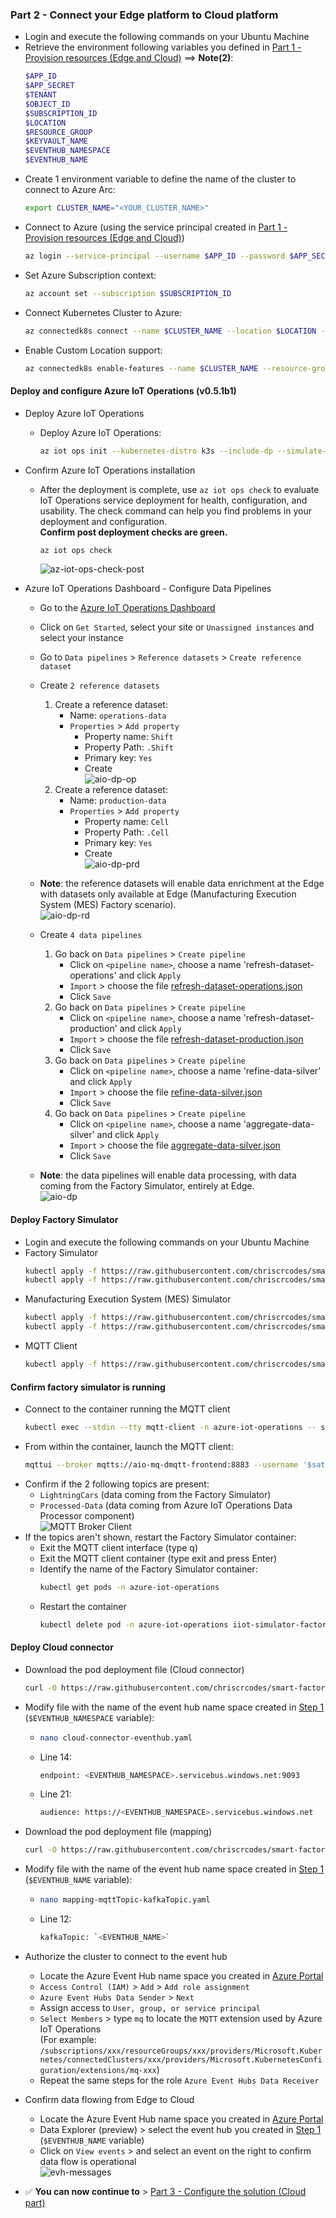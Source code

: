 ### Part 2 - Connect your Edge platform to Cloud platform
   - Login and execute the following commands on your Ubuntu Machine
   - Retrieve the environment following variables you defined in [Part 1 - Provision resources (Edge and Cloud)](./INSTALL-1.md) ==> **Note(2)**:
     ```bash
     $APP_ID
     $APP_SECRET
     $TENANT
     $OBJECT_ID
     $SUBSCRIPTION_ID
     $LOCATION
     $RESOURCE_GROUP
     $KEYVAULT_NAME
     $EVENTHUB_NAMESPACE
     $EVENTHUB_NAME
     ```
   - Create 1 environment variable to define the name of the cluster to connect to Azure Arc:
     ```bash
     export CLUSTER_NAME="<YOUR_CLUSTER_NAME>"
     ```
   - Connect to Azure (using the service principal created in [Part 1 - Provision resources (Edge and Cloud)](./INSTALL-1.md))
     ```bash
     az login --service-principal --username $APP_ID --password $APP_SECRET --tenant $TENANT
     ```
   - Set Azure Subscription context:
     ```bash
     az account set --subscription $SUBSCRIPTION_ID
     ```
   - Connect Kubernetes Cluster to Azure:
     ```bash
     az connectedk8s connect --name $CLUSTER_NAME --location $LOCATION --resource-group $RESOURCE_GROUP --subscription $SUBSCRIPTION_ID
     ```
   - Enable Custom Location support:
     ```bash
     az connectedk8s enable-features --name $CLUSTER_NAME --resource-group $RESOURCE_GROUP --custom-locations-oid $OBJECT_ID --features cluster-connect custom-locations
     ```

#### Deploy and configure Azure IoT Operations (v0.5.1b1)

- Deploy Azure IoT Operations
   - Deploy Azure IoT Operations:
     ```bash
     az iot ops init --kubernetes-distro k3s --include-dp --simulate-plc --cluster $CLUSTER_NAME --resource-group $RESOURCE_GROUP --kv-id /subscriptions/$SUBSCRIPTION_ID/resourceGroups/$RESOURCE_GROUP/providers/Microsoft.KeyVault/vaults/$KEYVAULT_NAME
     ```

- Confirm Azure IoT Operations installation  
    - After the deployment is complete, use `az iot ops check` to evaluate IoT Operations service deployment for health, configuration, and usability. The check command can help you find problems in your deployment and configuration.  
    **Confirm post deployment checks are green.**
      ```bash
      az iot ops check
      ```

      ![az-iot-ops-check-post](./artifacts/media/az-iot-ops-check-post.png "az-iot-ops-check-post")

- Azure IoT Operations Dashboard - Configure Data Pipelines
    - Go to the [Azure IoT Operations Dashboard](https://iotoperations.azure.com/)
    - Click on `Get Started`, select your site or `Unassigned instances` and select your instance
    - Go to `Data pipelines` > `Reference datasets` > `Create reference dataset`
    - Create `2 reference datasets`
      1. Create a reference dataset:
          - Name: `operations-data`
          - `Properties` > `Add property`
            - Property name: `Shift`
            - Property Path: `.Shift`
            - Primary key: `Yes`
            - Create  
          ![aio-dp-op](./artifacts/media/dp-rd-operations.png "aio-dp-op")
      2. Create a reference dataset:
          - Name: `production-data`
          - `Properties` > `Add property`
            - Property name: `Cell`
            - Property Path: `.Cell`
            - Primary key: `Yes`
            - Create  
            ![aio-dp-prd](./artifacts/media/dp-rd-production.png "aio-dp-prd")
    - **Note**: the reference datasets will enable data enrichment at the Edge with datasets only available at Edge (Manufacturing Execution System (MES) Factory scenario).  
    ![aio-dp-rd](./artifacts/media/dp-rd.png "aio-dp-rd")

    - Create `4 data pipelines`      
      1. Go back on `Data pipelines` > `Create pipeline`
          - Click on `<pipeline name>`, choose a name 'refresh-dataset-operations' and click `Apply`
          - `Import` > choose the file [refresh-dataset-operations.json](./artifacts/templates/azure-iot-operations/data-processor/pipelines/refresh-dataset-operations.json)
          - Click `Save`
      2. Go back on `Data pipelines` > `Create pipeline`
          - Click on `<pipeline name>`, choose a name 'refresh-dataset-production' and click `Apply`
          - `Import` > choose the file [refresh-dataset-production.json](./artifacts/templates/azure-iot-operations/data-processor/pipelines/refresh-dataset-production.json)
          - Click `Save`
      3. Go back on `Data pipelines` > `Create pipeline`
          - Click on `<pipeline name>`, choose a name 'refine-data-silver' and click `Apply`
          - `Import` > choose the file [refine-data-silver.json](./artifacts/templates/azure-iot-operations/data-processor/pipelines/refine-data-silver.json)
          - Click `Save`
      4. Go back on `Data pipelines` > `Create pipeline`
          - Click on `<pipeline name>`, choose a name 'aggregate-data-silver' and click `Apply`
          - `Import` > choose the file [aggregate-data-silver.json](./artifacts/templates/azure-iot-operations/data-processor/pipelines/aggregate-data-silver.json)
          - Click `Save`
    - **Note**: the data pipelines will enable data processing, with data coming from the Factory Simulator, entirely at Edge.  
    ![aio-dp](./artifacts/media/dp-pipelines.png "aio-dp")

#### Deploy Factory Simulator

- Login and execute the following commands on your Ubuntu Machine
- Factory Simulator
  ```bash
  kubectl apply -f https://raw.githubusercontent.com/chriscrcodes/smart-factory/main/artifacts/templates/k3s/pods/simulator/factory/configuration.yaml
  kubectl apply -f https://raw.githubusercontent.com/chriscrcodes/smart-factory/main/artifacts/templates/k3s/pods/simulator/factory/deployment.yaml
  ```
- Manufacturing Execution System (MES) Simulator
  ```bash
  kubectl apply -f https://raw.githubusercontent.com/chriscrcodes/smart-factory/main/artifacts/templates/k3s/pods/simulator/mes/configuration.yaml
  kubectl apply -f https://raw.githubusercontent.com/chriscrcodes/smart-factory/main/artifacts/templates/k3s/pods/simulator/mes/deployment.yaml
  ```
- MQTT Client
  ```bash
  kubectl apply -f https://raw.githubusercontent.com/chriscrcodes/smart-factory/main/artifacts/templates/k3s/pods/mqtt/client.yaml
  ```

#### Confirm factory simulator is running

  - Connect to the container running the MQTT client
    ```bash
    kubectl exec --stdin --tty mqtt-client -n azure-iot-operations -- sh
    ```
  - From within the container, launch the MQTT client:
    ```bash
    mqttui --broker mqtts://aio-mq-dmqtt-frontend:8883 --username '$sat' --password $(cat /var/run/secrets/tokens/mq-sat) --insecure
    ```
  - Confirm if the 2 following topics are present:
    - `LightningCars` (data coming from the Factory Simulator)
    - `Processed-Data` (data coming from Azure IoT Operations Data Processor component)  
    ![MQTT Broker Client](./artifacts/media/mqttui.png "MQTT Broker Client")
  - If the topics aren't shown, restart the Factory Simulator container:
    - Exit the MQTT client interface (type q)
    - Exit the MQTT client container (type exit and press Enter)
    - Identify the name of the Factory Simulator container:
      ```bash
      kubectl get pods -n azure-iot-operations
      ```
    - Restart the container
      ```bash
      kubectl delete pod -n azure-iot-operations iiot-simulator-factory-<suffix>
      ```

#### Deploy Cloud connector

  - Download the pod deployment file (Cloud connector)
    ```bash
    curl -O https://raw.githubusercontent.com/chriscrcodes/smart-factory/main/artifacts/templates/k3s/pods/cloud-connector/eventhub/cloud-connector-eventhub.yaml
    ```
  - Modify file with the name of the event hub name space created in [Step 1](#step-1---provision-azure-resources) (`$EVENTHUB_NAMESPACE` variable):
    - ```bash
      nano cloud-connector-eventhub.yaml
      ```
    - Line 14: 
      ```bash
      endpoint: <EVENTHUB_NAMESPACE>.servicebus.windows.net:9093
      ```
    - Line 21: 
      ```bash
      audience: https://<EVENTHUB_NAMESPACE>.servicebus.windows.net
      ```

  - Download the pod deployment file (mapping)
    ```bash
    curl -O https://raw.githubusercontent.com/chriscrcodes/smart-factory/main/artifacts/templates/k3s/pods/cloud-connector/eventhub/mapping-mqttTopic-kafkaTopic.yaml
    ```
  - Modify file with the name of the event hub name space created in [Step 1](#step-1---provision-azure-resources) (`$EVENTHUB_NAME` variable):
    - ```bash
      nano mapping-mqttTopic-kafkaTopic.yaml
      ```
    - Line 12: 
      ```bash
      kafkaTopic: `<EVENTHUB_NAME>`
      ```

  - Authorize the cluster to connect to the event hub
    - Locate the Azure Event Hub name space you created in [Azure Portal](https://portal.azure.com/)
    - `Access Control (IAM)` > `Add` > `Add role assignment`
    - `Azure Event Hubs Data Sender` > `Next`
    - Assign access to `User, group, or service principal`
    - `Select Members` > type `mq` to locate the `MQTT` extension used by Azure IoT Operations  
      (For example: `/subscriptions/xxx/resourceGroups/xxx/providers/Microsoft.Kubernetes/connectedClusters/xxx/providers/Microsoft.KubernetesConfiguration/extensions/mq-xxx`)
    - Repeat the same steps for the role `Azure Event Hubs Data Receiver`

  - Confirm data flowing from Edge to Cloud
    - Locate the Azure Event Hub name space you created in [Azure Portal](https://portal.azure.com/)
    - Data Explorer (preview) > select the event hub you created in [Step 1](#step-1---provision-azure-resources) (`$EVENTHUB_NAME` variable)
    - Click on `View events` > and select an event on the right to confirm data flow is operational  
    ![evh-messages](./artifacts/media/evh-messages.png "evh-messages")

  - ✅ **You can now continue to** > [Part 3 - Configure the solution (Cloud part)](./INSTALL-3.md)